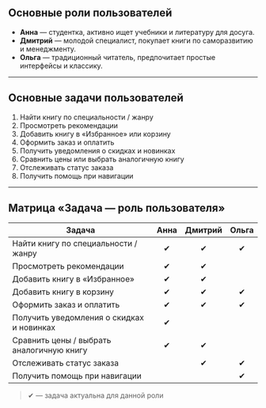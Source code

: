 ## Основные роли пользователей
- **Анна** — студентка, активно ищет учебники и литературу для досуга.  
- **Дмитрий** — молодой специалист, покупает книги по саморазвитию и менеджменту.  
- **Ольга** — традиционный читатель, предпочитает простые интерфейсы и классику.  

---

## Основные задачи пользователей
1. Найти книгу по специальности / жанру  
2. Просмотреть рекомендации  
3. Добавить книгу в «Избранное» или корзину  
4. Оформить заказ и оплатить  
5. Получить уведомления о скидках и новинках  
6. Сравнить цены или выбрать аналогичную книгу  
7. Отслеживать статус заказа 
8. Получить помощь при навигации  

---

## Матрица «Задача — роль пользователя»

| Задача                                    | Анна | Дмитрий | Ольга |
|-------------------------------------------|:----:|:-------:|:-----:|
| Найти книгу по специальности / жанру       |  ✔   |    ✔    |  ✔   |
| Просмотреть рекомендации                   |  ✔   |    ✔    |      |
| Добавить книгу в «Избранное»               |  ✔   |    ✔    |      |
| Добавить книгу в  корзину                  |  ✔   |    ✔    |  ✔   |
| Оформить заказ и оплатить                  |  ✔   |    ✔    |  ✔   |
| Получить уведомления о скидках и новинках  |  ✔   |         |      |
| Сравнить цены / выбрать аналогичную книгу  |  ✔   |    ✔    |      |
| Отслеживать статус заказа                  |      |    ✔    |  ✔   |
| Получить помощь при навигации              |      |         |  ✔   |

> ✔ — задача актуальна для данной роли
